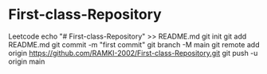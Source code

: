 # First-class-Repository
Leetcode
echo "# First-class-Repository" >> README.md
git init
git add README.md
git commit -m "first commit"
git branch -M main
git remote add origin https://github.com/RAMKI-2002/First-class-Repository.git
git push -u origin main
